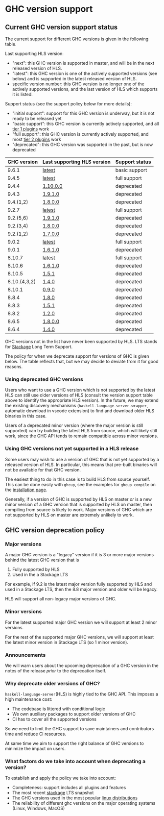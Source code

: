 # GHC version support

## Current GHC version support status

The current support for different GHC versions is given in the following table.

Last supporting HLS version:
- "next": this GHC version is supported in master, and will be in the next released version of HLS.
- "latest": this GHC version is one of the actively supported versions (see below) and is supported in the latest released version of HLS.
- specific version number: this GHC version is no longer one of the actively supported versions, and the last version of HLS which supports it is listed.

Support status (see the support policy below for more details):
- "initial support": support for this GHC version is underway, but it is not ready to be released yet
- "basic support": this GHC version is currently actively supported, and all [tier 1 plugins](./plugin-support.md) work
- "full support": this GHC version is currently actively supported, and most [tier 2 plugins](./plugin-support.md) work
- "deprecated": this GHC version was supported in the past, but is now deprecated

| GHC version  | Last supporting HLS version                                                          | Support status                                                              |
|--------------|--------------------------------------------------------------------------------------|-----------------------------------------------------------------------------|
| 9.6.1        | [latest](https://github.com/haskell/haskell-language-server/releases/latest)         | basic support                                                               |
| 9.4.5        | [latest](https://github.com/haskell/haskell-language-server/releases/latest)         | full support                                                                |
| 9.4.4        | [1.10.0.0](https://github.com/haskell/haskell-language-server/releases/tag/1.10.0.0) | deprecated                                                                   |
| 9.4.3        | [1.9.1.0](https://github.com/haskell/haskell-language-server/releases/tag/1.9.1.0)   | deprecated                                                                  |
| 9.4.(1,2)    | [1.8.0.0](https://github.com/haskell/haskell-language-server/releases/tag/1.8.0.0)   | deprecated                                                                  |
| 9.2.7        | [latest](https://github.com/haskell/haskell-language-server/releases/latest)         | full support                                                                |
| 9.2.(5,6)    | [1.9.1.0](https://github.com/haskell/haskell-language-server/releases/tag/1.9.1.0)   | deprecated                                                                  |
| 9.2.(3,4)    | [1.8.0.0](https://github.com/haskell/haskell-language-server/releases/tag/1.8.0.0)   | deprecated                                                                  |
| 9.2.(1,2)    | [1.7.0.0](https://github.com/haskell/haskell-language-server/releases/tag/1.7.0.0)   | deprecated                                                                  |
| 9.0.2        | [latest](https://github.com/haskell/haskell-language-server/releases/latest)         | full support                                                                |
| 9.0.1        | [1.6.1.0](https://github.com/haskell/haskell-language-server/releases/tag/1.6.1.0)   | deprecated                                                                  |
| 8.10.7       | [latest](https://github.com/haskell/haskell-language-server/releases/latest)         | full support                                                                |
| 8.10.6       | [1.6.1.0](https://github.com/haskell/haskell-language-server/releases/tag/1.6.1.0)   | deprecated                                                                  |
| 8.10.5       | [1.5.1](https://github.com/haskell/haskell-language-server/releases/tag/1.5.1)       | deprecated                                                                  |
| 8.10.(4,3,2) | [1.4.0](https://github.com/haskell/haskell-language-server/releases/tag/1.4.0)       | deprecated                                                                  |
| 8.10.1       | [0.9.0](https://github.com/haskell/haskell-language-server/releases/tag/0.9.0)       | deprecated                                                                  |
| 8.8.4        | [1.8.0](https://github.com/haskell/haskell-language-server/releases/1.8.0)           | deprecated                                                                  |
| 8.8.3        | [1.5.1](https://github.com/haskell/haskell-language-server/releases/1.5.1)           | deprecated                                                                  |
| 8.8.2        | [1.2.0](https://github.com/haskell/haskell-language-server/releases/tag/1.2.0)       | deprecated                                                                  |
| 8.6.5        | [1.8.0.0](https://github.com/haskell/haskell-language-server/releases/tag/1.8.0.0)   | deprecated                                                                  |
| 8.6.4        | [1.4.0](https://github.com/haskell/haskell-language-server/releases/tag/1.4.0)       | deprecated                                                                  |


GHC versions not in the list have never been supported by HLS.
LTS stands for [Stackage](https://www.stackage.org/) Long Term Support.

The policy for when we deprecate support for versions of GHC is given below.
The table reflects that, but we may decide to deviate from it for good reasons.

### Using deprecated GHC versions

Users who want to use a GHC version which is not supported by the latest HLS can still use older versions of HLS (consult the version support table above to identify the appropriate HLS version).
In the future, we may extend the existing discovery mechanisms (`haskell-language-server-wrapper`, automatic download in vscode extension) to find and download older HLS binaries in this case.

Users of a deprecated minor version (where the major version is still supported) can try building the latest HLS from source, which will likely still work, since the GHC API tends to remain compatible across minor versions.

### Using GHC versions not yet supported in a HLS release

Some users may wish to use a version of GHC that is not yet supported by a released version of HLS.
In particular, this means that pre-built binaries will not be available for that GHC version.

The easiest thing to do in this case is to build HLS from source yourself.
This can be done easily with `ghcup`, see the examples for `ghcup compile` on the [installation page](../installation.md).

Generally, if a version of GHC is supported by HLS on master _or_ is a new minor version of a GHC version that is supported by HLS on master, then compiling from source is likely to work.
Major versions of GHC which are not supported by HLS on master are extremely unlikely to work.

## GHC version deprecation policy

### Major versions

A major GHC version is a "legacy" version if it is 3 or more major versions behind the latest GHC version that is

1. Fully supported by HLS
2. Used in the a Stackage LTS

For example, if 9.2 is the latest major version fully supported by HLS and used in a Stackage LTS, then the 8.8 major version and older will be legacy.

HLS will support all non-legacy major versions of GHC.

### Minor versions

For the latest supported major GHC version we will support at least 2 minor versions.

For the rest of the supported major GHC versions, we will support at least the latest minor version in Stackage LTS (so 1 minor version).

### Announcements

We will warn users about the upcoming deprecation of a GHC version in the notes of the release *prior* to the deprecation itself.

### Why deprecate older versions of GHC?

`haskell-language-server`(HLS) is highly tied to the GHC API. This imposes a high maintenance cost:

- The codebase is littered with conditional logic
- We own auxiliary packages to support older versions of GHC
- CI has to cover all the supported versions

So we need to limit the GHC support to save maintainers and contributors time and reduce CI resources.

At same time we aim to support the right balance of GHC versions to minimize the impact on users.

### What factors do we take into account when deprecating a version?

To establish and apply the policy we take into account:

- Completeness: support includes all plugins and features
- The most recent [stackage](https://www.stackage.org/) LTS snapshot
- The GHC versions used in the most popular [linux distributions](https://repology.org/project/ghc/versions)
- The reliability of different ghc versions on the major operating systems (Linux, Windows, MacOS)
